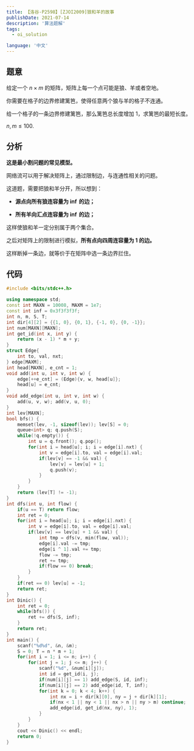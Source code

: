 ```yaml
---
title: 【洛谷-P2598】[ZJOI2009]狼和羊的故事
publishDate: 2021-07-14
description: '算法题解'
tags:
  - oi_solution

language: '中文'
---
```

## 题意

给定一个 $n\times m$ 的矩阵，矩阵上每一个点可能是狼、羊或者空地。

你需要在格子的边界修建篱笆，使得任意两个狼与羊的格子不连通。

给一个格子的一条边界修建篱笆，那么篱笆总长度增加 $1$，求篱笆的最短长度。

$n, m\leq 100$.

## 分析

**这是最小割问题的常见模型。**

网络流可以用于解决矩阵上，通过限制边，与连通性相关的问题。

这道题，需要把狼和羊分开，所以想到：

- **源点向所有狼连容量为 $\inf$ 的边；**

- **所有羊向汇点连容量为 $\inf$ 的边；**

这样使狼和羊一定分别属于两个集合。

之后对矩阵上的限制进行模拟，**所有点向四周连容量为 $1$ 的边。**

这样断掉一条边，就等价于在矩阵中选一条边界拦住。

## 代码

```c++
#include <bits/stdc++.h>

using namespace std;
const int MAXN = 10008, MAXM = 1e7;
const int inf = 0x3f3f3f3f;
int n, m, S, T;
int dir[4][2] = {{1, 0}, {0, 1}, {-1, 0}, {0, -1}};
int num[MAXN][MAXN];
int get_id(int x, int y) {
	return (x - 1) * m + y;
}
struct Edge{
	int to, val, nxt;
} edge[MAXM];
int head[MAXN], e_cnt = 1;
void add(int u, int v, int w) {
	edge[++e_cnt] = (Edge){v, w, head[u]};
	head[u] = e_cnt;
}
void add_edge(int u, int v, int w) {
	add(u, v, w); add(v, u, 0);
}
int lev[MAXN];
bool bfs() {
	memset(lev, -1, sizeof(lev)); lev[S] = 0;
	queue<int> q; q.push(S);
	while(!q.empty()) {
		int u = q.front(); q.pop();
		for(int i = head[u]; i; i = edge[i].nxt) {
			int v = edge[i].to, val = edge[i].val;
			if(lev[v] == -1 && val) {
				lev[v] = lev[u] + 1;
				q.push(v);
			}
		}
	}
	return (lev[T] != -1);
}
int dfs(int u, int flow) {
	if(u == T) return flow;
	int ret = 0;
	for(int i = head[u]; i; i = edge[i].nxt) {
		int v = edge[i].to, val = edge[i].val;
		if(lev[v] == lev[u] + 1 && val) {
			int tmp = dfs(v, min(flow, val));
			edge[i].val -= tmp;
			edge[i ^ 1].val += tmp;
			flow -= tmp;
			ret += tmp;
			if(flow == 0) break;
		}
	}
	if(ret == 0) lev[u] = -1;
	return ret;
}
int Dinic() {
	int ret = 0;
	while(bfs()) {
		ret += dfs(S, inf);
	}
	return ret;
}
int main() {
	scanf("%d%d", &n, &m);
	S = 0; T = n * m + 1;
	for(int i = 1; i <= n; i++) {
		for(int j = 1; j <= m; j++) {
			scanf("%d", &num[i][j]);
			int id = get_id(i, j);
			if(num[i][j] == 1) add_edge(S, id, inf);
			if(num[i][j] == 2) add_edge(id, T, inf);
			for(int k = 0; k < 4; k++) {
				int nx = i + dir[k][0], ny = j + dir[k][1];
				if(nx < 1 || ny < 1 || nx > n || ny > m) continue;
				add_edge(id, get_id(nx, ny), 1);
			}
		}
	}
	cout << Dinic() << endl;
	return 0;
}
```
